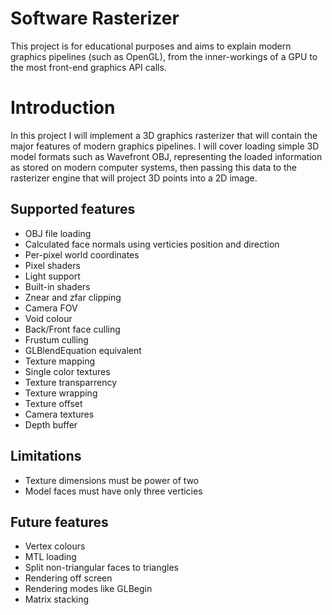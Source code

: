 # Software Rasterizer
This project is for educational purposes and aims to explain modern graphics pipelines (such as OpenGL), from the inner-workings of a GPU to the most front-end graphics API calls.

# Introduction
In this project I will implement a 3D graphics rasterizer that will contain the major features of modern graphics pipelines.
I will cover loading simple 3D model formats such as Wavefront OBJ, representing the loaded information as stored on modern computer systems, then passing this data to the rasterizer engine that will project 3D points into a 2D image.

## Supported features
+ OBJ file loading
+ Calculated face normals using verticies position and direction
+ Per-pixel world coordinates
+ Pixel shaders
+ Light support
+ Built-in shaders
+ Znear and zfar clipping
+ Camera FOV
+ Void colour
+ Back/Front face culling
+ Frustum culling
+ GLBlendEquation equivalent 
+ Texture mapping
+ Single color textures
+ Texture transparrency
+ Texture wrapping
+ Texture offset
+ Camera textures
+ Depth buffer

## Limitations
+ Texture dimensions must be power of two
+ Model faces must have only three verticies

## Future features
+ Vertex colours
+ MTL loading
+ Split non-triangular faces to triangles
+ Rendering off screen
+ Rendering modes like GLBegin
+ Matrix stacking